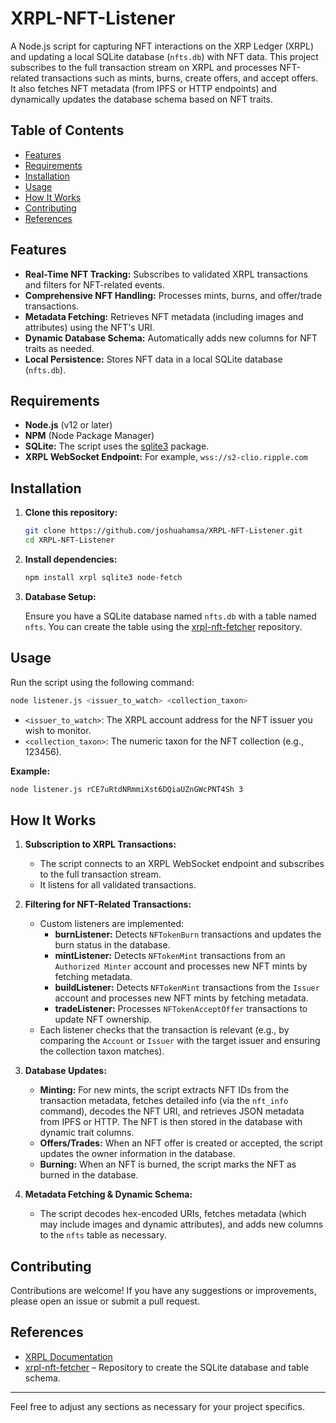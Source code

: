 # XRPL-NFT-Listener

A Node.js script for capturing NFT interactions on the XRP Ledger (XRPL) and updating a local SQLite database (`nfts.db`) with NFT data. This project subscribes to the full transaction stream on XRPL and processes NFT-related transactions such as mints, burns, create offers, and accept offers. It also fetches NFT metadata (from IPFS or HTTP endpoints) and dynamically updates the database schema based on NFT traits.

## Table of Contents

- [Features](#features)
- [Requirements](#requirements)
- [Installation](#installation)
- [Usage](#usage)
- [How It Works](#how-it-works)
- [Contributing](#contributing)
- [References](#references)

## Features

- **Real-Time NFT Tracking:** Subscribes to validated XRPL transactions and filters for NFT-related events.
- **Comprehensive NFT Handling:** Processes mints, burns, and offer/trade transactions.
- **Metadata Fetching:** Retrieves NFT metadata (including images and attributes) using the NFT's URI.
- **Dynamic Database Schema:** Automatically adds new columns for NFT traits as needed.
- **Local Persistence:** Stores NFT data in a local SQLite database (`nfts.db`).

## Requirements

- **Node.js** (v12 or later)
- **NPM** (Node Package Manager)
- **SQLite:** The script uses the [sqlite3](https://www.npmjs.com/package/sqlite3) package.
- **XRPL WebSocket Endpoint:** For example, `wss://s2-clio.ripple.com`

## Installation

1. **Clone this repository:**

   ```bash
   git clone https://github.com/joshuahamsa/XRPL-NFT-Listener.git
   cd XRPL-NFT-Listener
   ```

2. **Install dependencies:**

   ```bash
   npm install xrpl sqlite3 node-fetch
   ```

3. **Database Setup:**

   Ensure you have a SQLite database named `nfts.db` with a table named `nfts`. You can create the table using the [xrpl-nft-fetcher](https://github.com/joshuahamsa/xrpl-nft-fetcher) repository. 

## Usage

Run the script using the following command:

```bash
node listener.js <issuer_to_watch> <collection_taxon>
```

- `<issuer_to_watch>`: The XRPL account address for the NFT issuer you wish to monitor.
- `<collection_taxon>`: The numeric taxon for the NFT collection (e.g., 123456).

**Example:**

```bash
node listener.js rCE7uRtdNRmmiXst6DQiaUZnGWcPNT4Sh 3
```

## How It Works

1. **Subscription to XRPL Transactions:**
   - The script connects to an XRPL WebSocket endpoint and subscribes to the full transaction stream.
   - It listens for all validated transactions.

2. **Filtering for NFT-Related Transactions:**
   - Custom listeners are implemented:
     - **burnListener:** Detects `NFTokenBurn` transactions and updates the burn status in the database.
     - **mintListener:** Detects `NFTokenMint` transactions from an `Authorized Minter` account and processes new NFT mints by fetching metadata.
     - **buildListener:** Detects `NFTokenMint` transactions  from the `Issuer` account and processes new NFT mints by fetching metadata.
     - **tradeListener:** Processes `NFTokenAcceptOffer` transactions to update NFT ownership.
   - Each listener checks that the transaction is relevant (e.g., by comparing the `Account` or `Issuer` with the target issuer and ensuring the collection taxon matches).

3. **Database Updates:**
   - **Minting:** For new mints, the script extracts NFT IDs from the transaction metadata, fetches detailed info (via the `nft_info` command), decodes the NFT URI, and retrieves JSON metadata from IPFS or HTTP. The NFT is then stored in the database with dynamic trait columns.
   - **Offers/Trades:** When an NFT offer is created or accepted, the script updates the owner information in the database.
   - **Burning:** When an NFT is burned, the script marks the NFT as burned in the database.

4. **Metadata Fetching & Dynamic Schema:**
   - The script decodes hex-encoded URIs, fetches metadata (which may include images and dynamic attributes), and adds new columns to the `nfts` table as necessary.

## Contributing

Contributions are welcome! If you have any suggestions or improvements, please open an issue or submit a pull request.

## References

- [XRPL Documentation](https://xrpl.org/)
- [xrpl-nft-fetcher](https://github.com/joshuahamsa/xrpl-nft-fetcher) – Repository to create the SQLite database and table schema.

---

Feel free to adjust any sections as necessary for your project specifics.
